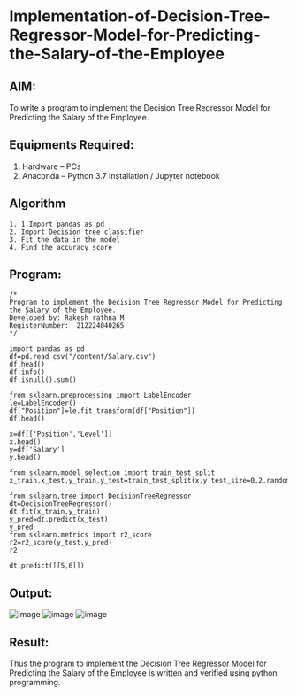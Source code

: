 # Implementation-of-Decision-Tree-Regressor-Model-for-Predicting-the-Salary-of-the-Employee

## AIM:
To write a program to implement the Decision Tree Regressor Model for Predicting the Salary of the Employee.

## Equipments Required:
1. Hardware – PCs
2. Anaconda – Python 3.7 Installation / Jupyter notebook

## Algorithm
```
1. 1.Import pandas as pd
2. Import Decision tree classifier
3. Fit the data in the model
4. Find the accuracy score
```

## Program:
```
/*
Program to implement the Decision Tree Regressor Model for Predicting the Salary of the Employee.
Developed by: Rakesh rathna M
RegisterNumber:  212224040265
*/
```
```
import pandas as pd
df=pd.read_csv("/content/Salary.csv")
df.head()
df.info()
df.isnull().sum()
```
```
from sklearn.preprocessing import LabelEncoder
le=LabelEncoder()
df["Position"]=le.fit_transform(df["Position"])
df.head()
```
```
x=df[['Position','Level']]
x.head()
y=df['Salary']
y.head()
```
```
from sklearn.model_selection import train_test_split
x_train,x_test,y_train,y_test=train_test_split(x,y,test_size=0.2,random_state=100)
```
```
from sklearn.tree import DecisionTreeRegressor
dt=DecisionTreeRegressor()
dt.fit(x_train,y_train)
y_pred=dt.predict(x_test)
y_pred
from sklearn.metrics import r2_score
r2=r2_score(y_test,y_pred)
r2
```
```
dt.predict([[5,6]])
```


## Output:
![image](https://github.com/user-attachments/assets/b030d347-4142-41cd-808d-9253e3add55a)
![image](https://github.com/user-attachments/assets/028d235f-1e74-4b15-84b1-ca18afe9ad90)
![image](https://github.com/user-attachments/assets/c35d4f8d-406c-43c4-a405-da3a386ba84f)



## Result:
Thus the program to implement the Decision Tree Regressor Model for Predicting the Salary of the Employee is written and verified using python programming.
